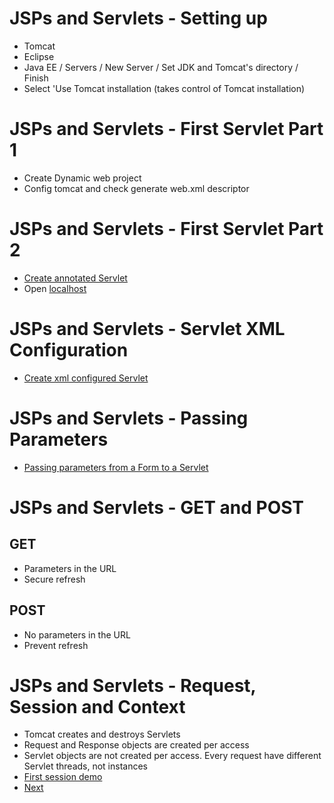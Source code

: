 # JSPs and Servlets - Setting up
- Tomcat
- Eclipse
- Java EE / Servers / New Server / Set JDK and Tomcat's directory / Finish
- Select 'Use Tomcat installation (takes control of Tomcat installation)
# JSPs and Servlets - First Servlet Part 1
- Create Dynamic web project
- Config tomcat and check generate web.xml descriptor
# JSPs and Servlets - First Servlet Part 2
- [Create annotated Servlet](https://github.com/ronald0009/demo3/tree/master/demo30)
- Open [localhost](http://localhost:8080/demo30/annotationcfgservletpath)
# JSPs and Servlets - Servlet XML Configuration
- [Create xml configured Servlet](https://github.com/ronald0009/demo2/tree/master/demo21)
# JSPs and Servlets - Passing Parameters
- [Passing parameters from a Form to a Servlet](https://github.com/ronald0009/demo2/tree/master/demo22)
# JSPs and Servlets - GET and POST
## GET
- Parameters in the URL
- Secure refresh
## POST
- No parameters in the URL
- Prevent refresh
# JSPs and Servlets - Request, Session and Context
- Tomcat creates and destroys Servlets
- Request and Response objects are created per access
- Servlet objects are not created per access. Every request have different Servlet threads, not instances
- [First session demo](https://github.com/ronald0009/demo2/tree/master/demo23)
- [Next](https://www.youtube.com/watch?v=sHpUrCJmCWs&list=PLE0F6C1917A427E96&index=10)
